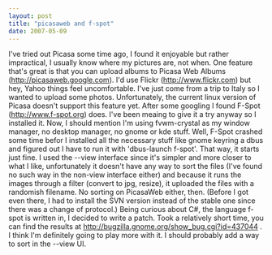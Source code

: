 ```yaml
---
layout: post
title: "picasaweb and f-spot"
date: 2007-05-09
---
```


I've tried out Picasa some time ago, I found it enjoyable but rather impractical, I usually know where my pictures are, not when. One feature that's great is that you can upload albums to Picasa Web Albums (http://picasaweb.google.com). I'd use Flickr (http://www.flickr.com) but hey, Yahoo things feel uncomfortable.
I've just come from a trip to Italy so I wanted to upload some photos. Unfortunately, the current linux version of Picasa doesn't support this feature yet. After some googling I found F-Spot (http://www.f-spot.org) does. I've been meaing to give it a try anyway so I installed it.
Now, I should mention I'm using fvwm-crystal as my window manager, no desktop manager, no gnome or kde stuff. Well, F-Spot crashed some time befor I installed all the necessary stuff like gnome keyring a dbus and figured out I have to run it with 'dbus-launch f-spot'. That way, it starts just fine. I used the --view interface since it's simpler and more closer to what I like, unfortunately it doesn't have any way to sort the files (I've found no such way in the non-view interface either) and because it runs the images through a filter (convert to jpg, resize), it uploaded the files with a randomish filename. No sorting on PicasaWeb either, then. (Before I got even there, I had to install the SVN version instead of the stable one since there was a change of protocol.)
Being curious about C#, the language f-spot is written in, I decided to write a patch. Took a relatively short time, you can find the results at http://bugzilla.gnome.org/show_bug.cgi?id=437044 . I think I'm definitely going to play more with it. I should probably add a way to sort in the --view UI.
